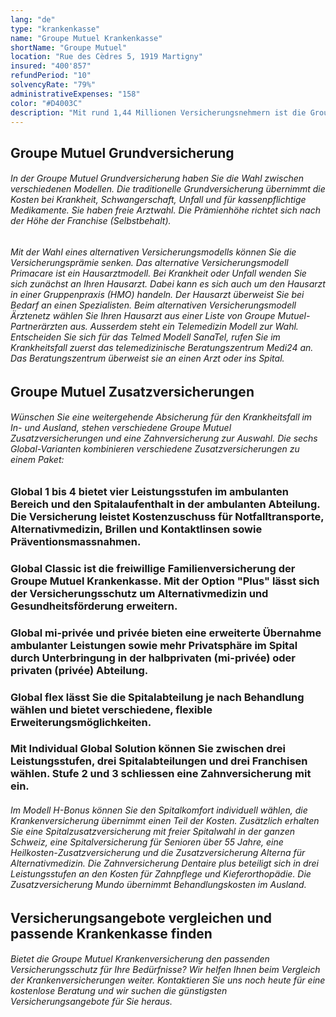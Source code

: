 ```yaml
---
lang: "de"
type: "krankenkasse"
name: "Groupe Mutuel Krankenkasse"
shortName: "Groupe Mutuel"
location: "Rue des Cèdres 5, 1919 Martigny"
insured: "400'857"
refundPeriod: "10"
solvencyRate: "79%"
administrativeExpenses: "158"
color: "#D4003C"
description: "Mit rund 1,44 Millionen Versicherungsnehmern ist die Groupe Mutuel Krankenkasse der zweitgrösste Krankenversicherer der Schweiz. Zur Gruppe gehören vier Krankenkassen, die Philos AG, die Avenir AG, die Easy Sana AG und die AMB Asssurance. Der Umsatz im Bereich der Krankenversicherung liegt bei 3,7 Milliarden Schweizer Franken. Für Privatkunden bietet die Groupe Mutuel sowohl eine Grundversicherung als auch Zusatzversicherungen inklusive einer Zahnversicherung an. Vergleichen Sie die Tarife und finden Sie eine Krankenversicherung, die zu Ihnen passt."
---
```


## Groupe Mutuel Grundversicherung

###### In der Groupe Mutuel Grundversicherung haben Sie die Wahl zwischen verschiedenen Modellen. Die traditionelle Grundversicherung übernimmt die Kosten bei Krankheit, Schwangerschaft, Unfall und für kassenpflichtige Medikamente. Sie haben freie Arztwahl. Die Prämienhöhe richtet sich nach der Höhe der Franchise (Selbstbehalt).

###### Mit der Wahl eines alternativen Versicherungsmodells können Sie die Versicherungsprämie senken. Das alternative Versicherungsmodell Primacare ist ein Hausarztmodell. Bei Krankheit oder Unfall wenden Sie sich zunächst an Ihren Hausarzt. Dabei kann es sich auch um den Hausarzt in einer Gruppenpraxis (HMO) handeln. Der Hausarzt überweist Sie bei Bedarf an einen Spezialisten. Beim alternativen Versicherungsmodell Ärztenetz wählen Sie Ihren Hausarzt aus einer Liste von Groupe Mutuel-Partnerärzten aus. Ausserdem steht ein Telemedizin Modell zur Wahl. Entscheiden Sie sich für das Telmed Modell SanaTel, rufen Sie im Krankheitsfall zuerst das telemedizinische Beratungszentrum Medi24 an. Das Beratungszentrum überweist sie an einen Arzt oder ins Spital.

## Groupe Mutuel Zusatzversicherungen

###### Wünschen Sie eine weitergehende Absicherung für den Krankheitsfall im In- und Ausland, stehen verschiedene Groupe Mutuel Zusatzversicherungen und eine Zahnversicherung zur Auswahl. Die sechs Global-Varianten kombinieren verschiedene Zusatzversicherungen zu einem Paket:

### Global 1 bis 4 bietet vier Leistungsstufen im ambulanten Bereich und den Spitalaufenthalt in der ambulanten Abteilung. Die Versicherung leistet Kostenzuschuss für Notfalltransporte, Alternativmedizin, Brillen und Kontaktlinsen sowie Präventionsmassnahmen.

### Global Classic ist die freiwillige Familienversicherung der Groupe Mutuel Krankenkasse. Mit der Option "Plus" lässt sich der Versicherungsschutz um Alternativmedizin und Gesundheitsförderung erweitern.

### Global mi-privée und privée bieten eine erweiterte Übernahme ambulanter Leistungen sowie mehr Privatsphäre im Spital durch Unterbringung in der halbprivaten (mi-privée) oder privaten (privée) Abteilung.

### Global flex lässt Sie die Spitalabteilung je nach Behandlung wählen und bietet verschiedene, flexible Erweiterungsmöglichkeiten.

### Mit Individual Global Solution können Sie zwischen drei Leistungsstufen, drei Spitalabteilungen und drei Franchisen wählen. Stufe 2 und 3 schliessen eine Zahnversicherung mit ein.

###### Im Modell H-Bonus können Sie den Spitalkomfort individuell wählen, die Krankenversicherung übernimmt einen Teil der Kosten. Zusätzlich erhalten Sie eine Spitalzusatzversicherung mit freier Spitalwahl in der ganzen Schweiz, eine Spitalversicherung für Senioren über 55 Jahre, eine Heilkosten-Zusatzversicherung und die Zusatzversicherung Alterna für Alternativmedizin. Die Zahnversicherung Dentaire plus beteiligt sich in drei Leistungsstufen an den Kosten für Zahnpflege und Kieferorthopädie. Die Zusatzversicherung Mundo übernimmt Behandlungskosten im Ausland.

## Versicherungsangebote vergleichen und passende Krankenkasse finden

###### Bietet die Groupe Mutuel Krankenversicherung den passenden Versicherungsschutz für Ihre Bedürfnisse? Wir helfen Ihnen beim Vergleich der Krankenversicherungen weiter. Kontaktieren Sie uns noch heute für eine kostenlose Beratung und wir suchen die günstigsten Versicherungsangebote für Sie heraus.
